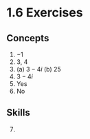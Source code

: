 # 1.6 Exercises

## Concepts

1. $-1$
2. $3$, $4$
3. (a) $3-4i$ (b) $25$
4. $3-4i$
5. Yes
6. No

## Skills

7. 